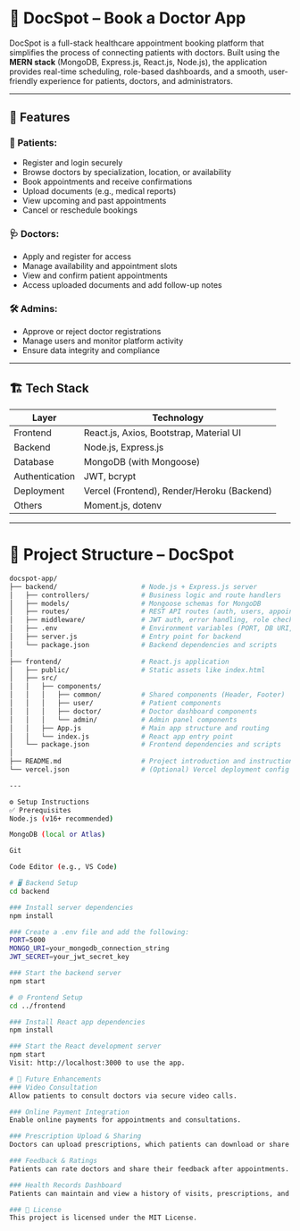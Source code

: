 # 📅 DocSpot – Book a Doctor App

DocSpot is a full-stack healthcare appointment booking platform that simplifies the process of connecting patients with doctors. Built using the **MERN stack** (MongoDB, Express.js, React.js, Node.js), the application provides real-time scheduling, role-based dashboards, and a smooth, user-friendly experience for patients, doctors, and administrators.

---

## 🚀 Features

### 👤 Patients:
- Register and login securely
- Browse doctors by specialization, location, or availability
- Book appointments and receive confirmations
- Upload documents (e.g., medical reports)
- View upcoming and past appointments
- Cancel or reschedule bookings

### 🩺 Doctors:
- Apply and register for access
- Manage availability and appointment slots
- View and confirm patient appointments
- Access uploaded documents and add follow-up notes

### 🛠️ Admins:
- Approve or reject doctor registrations
- Manage users and monitor platform activity
- Ensure data integrity and compliance

---

## 🏗️ Tech Stack

| Layer        | Technology               |
|--------------|--------------------------|
| Frontend     | React.js, Axios, Bootstrap, Material UI |
| Backend      | Node.js, Express.js      |
| Database     | MongoDB (with Mongoose)  |
| Authentication | JWT, bcrypt            |
| Deployment   | Vercel (Frontend), Render/Heroku (Backend) |
| Others       | Moment.js, dotenv        |

---

# 📂 Project Structure – DocSpot
```bash
docspot-app/
├── backend/                     # Node.js + Express.js server
│   ├── controllers/             # Business logic and route handlers
│   ├── models/                  # Mongoose schemas for MongoDB
│   ├── routes/                  # REST API routes (auth, users, appointments)
│   ├── middleware/              # JWT auth, error handling, role checks
│   ├── .env                     # Environment variables (PORT, DB URI, JWT secret)
│   ├── server.js                # Entry point for backend
│   └── package.json             # Backend dependencies and scripts
│
├── frontend/                    # React.js application
│   ├── public/                  # Static assets like index.html
│   ├── src/
│   │   ├── components/
│   │   │   ├── common/          # Shared components (Header, Footer)
│   │   │   ├── user/            # Patient components
│   │   │   ├── doctor/          # Doctor dashboard components
│   │   │   └── admin/           # Admin panel components
│   │   ├── App.js               # Main app structure and routing
│   │   └── index.js             # React app entry point
│   └── package.json             # Frontend dependencies and scripts
│
├── README.md                    # Project introduction and instructions
└── vercel.json                  # (Optional) Vercel deployment config

---

⚙️ Setup Instructions
✅ Prerequisites
Node.js (v16+ recommended)

MongoDB (local or Atlas)

Git

Code Editor (e.g., VS Code)

# 🖥️ Backend Setup
cd backend

### Install server dependencies
npm install

### Create a .env file and add the following:
PORT=5000
MONGO_URI=your_mongodb_connection_string
JWT_SECRET=your_jwt_secret_key

### Start the backend server
npm start

# 🌐 Frontend Setup
cd ../frontend

### Install React app dependencies
npm install

### Start the React development server
npm start
Visit: http://localhost:3000 to use the app.

# 🔮 Future Enhancements
### Video Consultation
Allow patients to consult doctors via secure video calls.

### Online Payment Integration
Enable online payments for appointments and consultations.

### Prescription Upload & Sharing
Doctors can upload prescriptions, which patients can download or share with pharmacies.

### Feedback & Ratings
Patients can rate doctors and share their feedback after appointments.

### Health Records Dashboard
Patients can maintain and view a history of visits, prescriptions, and reports.

### 📄 License
This project is licensed under the MIT License.
